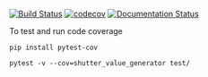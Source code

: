 [![Build Status](https://travis-ci.com/ornlneutronimaging/make_shutter_value_file.svg?token=ZSu7dA2SXEK19aLWT9Ue&branch=master)](https://travis-ci.com/ornlneutronimaging/make_shutter_value_file)
[![codecov](https://codecov.io/gh/ornlneutronimaging/make_shutter_value_file/branch/master/graph/badge.svg)](https://codecov.io/gh/ornlneutronimaging/make_shutter_value_file)
[![Documentation Status](https://readthedocs.org/projects/make-shutter-value-file/badge/?version=latest)](https://make-shutter-value-file.readthedocs.io/en/latest/?badge=latest)

To test and run code coverage

```buildoutcfg
pip install pytest-cov
```

```buildoutcfg
pytest -v --cov=shutter_value_generator test/
```
